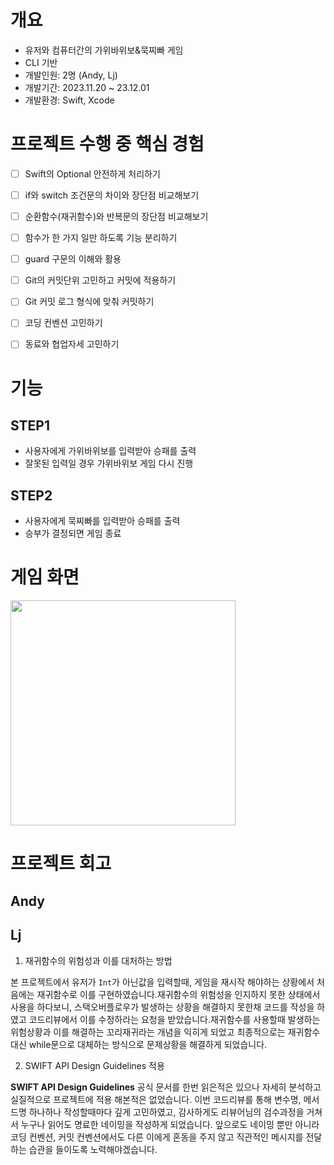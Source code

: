 # 개요
- 유저와 컴퓨터간의 가위바위보&묵찌빠 게임
- CLI 기반
- 개발인원: 2명 (Andy, Lj)
- 개발기간: 2023.11.20 ~ 23.12.01
- 개발환경: Swift, Xcode

# 프로젝트 수행 중 핵심 경험

- [ ] Swift의 Optional 안전하게 처리하기

- [ ] if와 switch 조건문의 차이와 장단점 비교해보기

- [ ] 순환함수(재귀함수)와 반복문의 장단점 비교해보기

- [ ] 함수가 한 가지 일만 하도록 기능 분리하기

- [ ] guard 구문의 이해와 활용

- [ ] Git의 커밋단위 고민하고 커밋에 적용하기

- [ ] Git 커밋 로그 형식에 맞춰 커밋하기

- [ ] 코딩 컨벤션 고민하기

- [ ] 동료와 협업자세 고민하기

# 기능
## STEP1
- 사용자에게 가위바위보를 입력받아 승패를 출력	
- 잘못된 입력일 경우 가위바위보 게임 다시 진행
## STEP2
- 사용자에게 묵찌빠를 입력받아 승패를 출력	
- 승부가 결정되면 게임 종료
# 게임 화면
<img width="360" src="https://github.com/tasty-code/ios-rock-scissor-paper/assets/42196410/3763fcd9-2f1e-4543-a281-a7b13c81356c"/>

# 프로젝트 회고
## Andy

## Lj
1. 재귀함수의 위험성과 이를 대처하는 방법

본 프로젝트에서 유저가 `Int`가 아닌값을 입력할때, 게임을 재시작 해야하는 상황에서 처음에는 재귀함수로 이를 구현하였습니다.재귀함수의 위험성을 인지하지 못한 상태에서 사용을 하다보니, 스택오버플로우가 발생하는 상황을 해결하지 못한채 코드를 작성을 하였고 코드리뷰에서 이를 수정하라는 요청을 받았습니다.재귀함수를 사용할때 발생하는 위험상황과 이를 해결하는 꼬리재귀라는 개념을 익히게 되었고 최종적으로는 재귀함수 대신 while문으로 대체하는 방식으로 문제상황을 해결하게 되었습니다.

2. SWIFT API Design Guidelines 적용

**SWIFT API Design Guidelines** 공식 문서를 한번 읽은적은 있으나 자세히 분석하고 실질적으로 프로젝트에 적용 해본적은 없었습니다. 이번 코드리뷰를 통해 변수명, 메서드명 하나하나 작성할때마다 깊게 고민하였고, 감사하게도 리뷰어님의 검수과정을 거쳐서 누구나 읽어도 명료한 네이밍을 작성하게 되었습니다. 앞으로도 네이밍 뿐만 아니라 코딩 컨벤션, 커밋 컨벤션에서도 다른 이에게 혼동을 주지 않고 직관적인 메시지를 전달하는 습관을 들이도록 노력해야겠습니다. 


